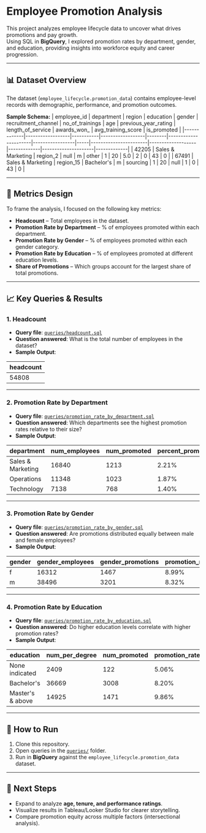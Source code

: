 # Employee Promotion Analysis

This project analyzes employee lifecycle data to uncover what drives promotions and pay growth.  
Using SQL in **BigQuery**, I explored promotion rates by department, gender, and education, providing insights into workforce equity and career progression.  

---

## 📊 Dataset Overview
The dataset (`employee_lifecycle.promotion_data`) contains employee-level records with demographic, performance, and promotion outcomes.  

**Sample Schema:**
| employee_id | department        | region    | education        | gender | recruitment_channel | no_of_trainings | age | previous_year_rating | length_of_service | awards_won_ | avg_training_score | is_promoted |
|-------------|------------------|-----------|------------------|--------|----------------------|-----------------|-----|-----------------------|-------------------|-------------|---------------------|-------------|
| 42205       | Sales & Marketing | region_2  | null             | m      | other               | 1               | 20  | 5.0                   | 2                 | 0           | 43                  | 0           |
| 67491       | Sales & Marketing | region_15 | Bachelor's       | m      | sourcing            | 1               | 20  | null                  | 1                 | 0           | 43                  | 0           |

---

## 🎯 Metrics Design
To frame the analysis, I focused on the following key metrics:  

- **Headcount** – Total employees in the dataset.  
- **Promotion Rate by Department** – % of employees promoted within each department.  
- **Promotion Rate by Gender** – % of employees promoted within each gender category.  
- **Promotion Rate by Education** – % of employees promoted at different education levels.  
- **Share of Promotions** – Which groups account for the largest share of total promotions.  

---

## 📈 Key Queries & Results

### 1. Headcount
- **Query file**: [`queries/headcount.sql`](queries/headcount.sql)  
- **Question answered**: What is the total number of employees in the dataset?  
- **Sample Output**:  

| headcount |
|-----------|
| 54808     |

---

### 2. Promotion Rate by Department
- **Query file**: [`queries/promotion_rate_by_department.sql`](queries/promotion_rate_by_department.sql)  
- **Question answered**: Which departments see the highest promotion rates relative to their size?  
- **Sample Output**:  

| department        | num_employees | num_promoted | percent_promoted |
|-------------------|---------------|--------------|------------------|
| Sales & Marketing | 16840         | 1213         | 2.21%            |
| Operations        | 11348         | 1023         | 1.87%            |
| Technology        | 7138          | 768          | 1.40%            |

---

### 3. Promotion Rate by Gender
- **Query file**: [`queries/promotion_rate_by_gender.sql`](queries/promotion_rate_by_gender.sql)  
- **Question answered**: Are promotions distributed equally between male and female employees?  
- **Sample Output**:  

| gender | gender_employees | gender_promotions | promotion_rate_within_gender | share_of_total_promotions |
|--------|------------------|-------------------|------------------------------|----------------------------|
| f      | 16312            | 1467              | 8.99%                        | 31.43%                     |
| m      | 38496            | 3201              | 8.32%                        | 68.57%                     |

---

### 4. Promotion Rate by Education
- **Query file**: [`queries/promotion_rate_by_education.sql`](queries/promotion_rate_by_education.sql)  
- **Question answered**: Do higher education levels correlate with higher promotion rates?  
- **Sample Output**:  

| education        | num_per_degree | num_promoted | promotion_rate |
|------------------|----------------|--------------|----------------|
| None indicated   | 2409           | 122          | 5.06%          |
| Bachelor's       | 36669          | 3008         | 8.20%          |
| Master's & above | 14925          | 1471         | 9.86%          |

---

## 🚀 How to Run
1. Clone this repository.  
2. Open queries in the [`queries/`](queries) folder.  
3. Run in **BigQuery** against the `employee_lifecycle.promotion_data` dataset.  

---

## 📌 Next Steps
- Expand to analyze **age, tenure, and performance ratings**.  
- Visualize results in Tableau/Looker Studio for clearer storytelling.  
- Compare promotion equity across multiple factors (intersectional analysis).  
